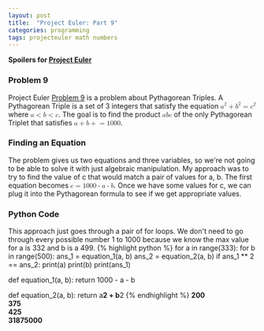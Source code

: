 ```yaml
---
layout: post
title:  "Project Euler: Part 9"
categories: programming
tags: projecteuler math numbers
---
```


**Spoilers for [Project Euler](https://projecteuler.net/)**

### Problem 9

Project Euler [Problem 9](https://projecteuler.net/problem=9) is a problem about Pythagorean Triples. 
A Pythagorean Triple is a set of 3 integers that satisfy the equation <math><msup><mi>a</mi><mn>2</mn></msup><mo>+</mo><msup><mi>b</mi><mn>2</mn></msup><mo>=</mo><msup><mi>c</mi><mn>2</mn></msup></math> where <math><mi>a</mi><mo><</mo><mi>b</mi><mo><</mo><mi>c</mi></math>.
The goal is to find the product <math><mi>a</mi><mi>b</mi><mi>c</mi></math> of the only Pythagorean Triplet that satisfies <math><mi>a</mi><mo>+</mo><mi>b</mi><mo>+</mo>c<mo>=</mo><mn>1000</mn></math>.

### Finding an Equation
The problem gives us two equations and three variables, so we're not going to be able to solve it with just algebraic manipulation.
My approach was to try to find the value of c that would match a pair of values for a, b.
The first equation becomes <math><mi>c</mi><mo>=</mo><mn>1000</mn><mo>-</mo><mi>a</mi><mo>-</mo><mi>b</mi></math>.
Once we have some values for c, we can plug it into the Pythagorean formula to see if we get appropriate values. 

### Python Code

This approach just goes through a pair of for loops.
We don't need to go through every possible number 1 to 1000 because we know the max value for a is 332 and b is a 499.
{% highlight python %}
for a in range(333):
    for b in range(500):
        ans_1 = equation_1(a, b)
        ans_2 = equation_2(a, b)
        if ans_1 ** 2 == ans_2:
            print(a)
            print(b)
            print(ans_1)

def equation_1(a, b):
    return 1000 - a - b

def equation_2(a, b):
    return a**2 + b**2
{% endhighlight %}
**200**<br>
**375**<br>
**425**<br>
**31875000**<br>